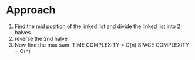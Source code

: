 # Approach
1. Find the mid position of the linked list and divide the linked list into 2 halves.
2. reverse the 2nd halve
3. Now find the max sum
​
TIME COMPLEXITY = O(n)
SPACE COMPLEXITY = O(n)